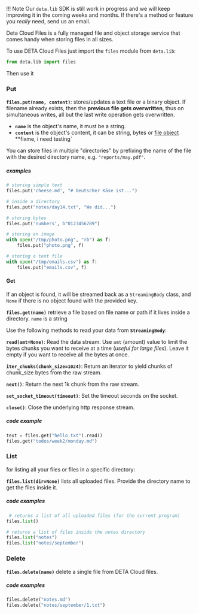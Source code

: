 !!! Note
    Our `deta.lib` SDK is still work in progress and we will keep improving it in the coming weeks and months.
    If there's a method or feature you _really_ need, send us an email.


Deta Cloud Files is a fully managed file and object storage service that comes handy when storing files in all sizes.

To use DETA Cloud Files just import the `files` module from `deta.lib`:

```python
from deta.lib import files
```
Then use it

### Put

**`files.put(name, content)`**: stores/updates a text file or a binary object. If filename already exists, then the **previous file gets overwritten**, thus on simultaneous writes, all but the last write operation gets overwritten. 

* **`name`** is the object's name, it must be a string.
*  **`content`** is the object's content, it can be string, bytes or [file object](https://docs.python.org/3.7/library/io.html) **fixme, i need testing`

You can store files in multiple "directories" by prefixing the name of the file with the desired directory name, e.g. `"reports/may.pdf"`.

##### examples
```python
# storing simple text
files.put('cheese.md', "# Deutscher Käse ist...")

# inside a directory
files.put("notes/day14.txt", "We did...")

# storing bytes
files.put('numbers', b"0123456789")

# storing an image
with open("/tmp/photo.png", "rb") as f:
    files.put("photo.png", f)

# storing a text file
with open("/tmp/emails.csv") as f:
    files.put("emails.csv", f)
```

#### Get
If an object is found, it will be streamed back as a `StreamingBody` class, and `None` if there is no object found with the provided key. 

**`files.get(name)`** retrieve a file based on file name or path if it lives inside a directory. `name` is a string

Use the following methods to read your data from **`StreamingBody`**:

**`read(amt=None)`**: Read the data stream. Use `amt` (amount) value to limit the bytes chunks you want to receive at a time (*useful for large files*). Leave it empty if you want to receive all the bytes at once.

**`iter_chunks(chunk_size=1024)`**: Return an iterator to yield chunks of chunk_size bytes from the raw stream.

**`next()`**: Return the next 1k chunk from the raw stream.


**`set_socket_timeout(timeout)`**: Set the timeout seconds on the socket.

**`close()`**: Close the underlying http response stream.

##### code example

```python
text = files.get("hello.txt").read()
files.get("todos/week2/monday.md")
```

### List

for listing all your files or files in a specific directory:

**`files.list(dir=None)`** lists all uploaded files. Provide the directory name to get the files inside it.

##### code examples

```python
 # returns a list of all uploaded files (for the current program)
files.list()

# returns a list of files inside the notes directory
files.list("notes")
files.list("notes/september")
```


### Delete


**`files.delete(name)`** delete a single file from DETA Cloud files.

##### code examples

```python
files.delete("notes.md")
files.delete("notes/september/1.txt")
```